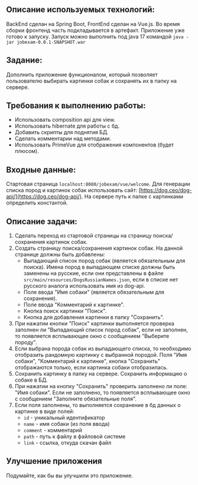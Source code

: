 ## Описание используемых технологий:
BackEnd сделан на Spring Boot, FrontEnd сделан на Vue.js. Во время сборки фронтенд часть подкладывается в артефакт. Приложение уже готово к запуску.
Запуск можно выполнить под java 17 командой `java -jar jobexam-0.0.1-SNAPSHOT.war`

## Задание:
Дополнить приложение функционалом, который позволяет пользователю выбирать картинки собак и сохранять их в папку на сервере.

## Требования к выполнению работы:
- Использовать composition api для view.
- Использовать hibernate для работы с бд.
- Добавить скрипты для поднятия БД.
- Сделать комментарии над методами.
- Использовать PrimeVue для отображения компонентов (будет плюсом).

## Входные данные:
Стартовая страница `localhost:8080/jobexam/vue/welcome`. Для генерации списка пород и картинок собак использовать сайт: [https://dog.ceo/dog-api/](https://dog.ceo/dog-api/). На сервере путь к папке с картинками определить константой.

## Описание задачи:

1. Сделать переход из стартовой страницы на страницу поиска/сохранения картинок собак.
2. Создать страницу поиска/сохранения картинок собак. На данной странице должны быть добавлены:
   - Выпадающий список пород собак (является обязательным для поиска). Имена пород в выпадающем списке должны быть заменены на русские, если они представлены в файле `src/main/resources/DogsRussianNames.json`, если в списке нет русского аналога использовать имя из dog-api.
   - Поле ввода "Имя собаки" (является обязательным для сохранения).
   - Поле ввода "Комментарий к картинке".
   - Кнопка поиск картинки "Поиск".
   - Кнопка для добавления картинки в папку "Сохранить".
3. При нажатии кнопки "Поиск" картинки выполняется проверка заполнен ли "Выпадающий список пород собак", если не заполнен, то появляется всплывающее окно с сообщением "Выберите породу".
4. Если выбрана порода собак из выпадающего списка, то необходимо отобразить рандомную картинку с выбранной породой. Поля "Имя собаки", "Комментарий к картинке", кнопка "Сохранить" отображаются только, если картинка собаки отобразилась.
5. Сохранить картинку в папку на сервере. Сохранить информацию о собаке в БД.
6. При нажатии на кнопку "Сохранить" проверить заполнено ли поле: "Имя собаки". Если не заполнено, то появляется всплывающее окно с сообщением "Заполните обязательные поля".
7. Если поля заполнены, то выполняется сохранение в бд данных о картинке в виде полей:
   - `id` - уникальный идентификатор
   - `name` - имя собаки (из поля ввода)
   - `comment` - комментарий
   - `path` - путь к файлу в файловой системе
   - `link` - ссылка, откуда скачан файл

## Улучшение приложения
Подумайте, как бы вы улучшили это приложение.
